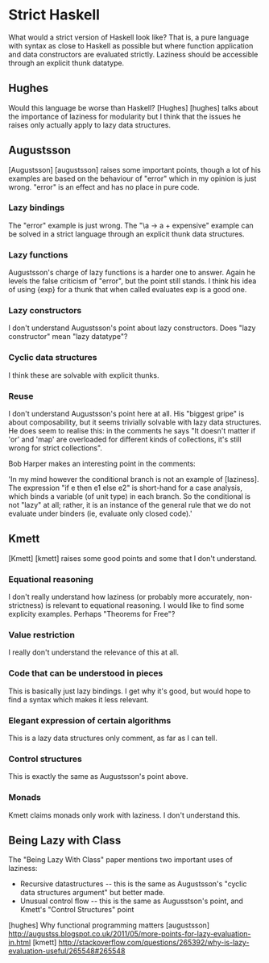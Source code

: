 # Strict Haskell

What would a strict version of Haskell look like?  That is, a pure language
with syntax as close to Haskell as possible but where function application
and data constructors are evaluated strictly.  Laziness should be accessible
through an explicit thunk datatype.

## Hughes

Would this language be worse than Haskell?  [Hughes] [hughes] talks about
the importance of laziness for modularity but I think that the issues he
raises only actually apply to lazy data structures.

## Augustsson

[Augustsson] [augustsson] raises some important points, though a lot of his
examples are based on the behaviour of "error" which in my opinion is
just wrong.  "error" is an effect and has no place in pure code.

### Lazy bindings

The "error" example is just wrong.  The "\a -> a + expensive" example can be
solved in a strict language through an explicit thunk data structures.

### Lazy functions

Augustsson's charge of lazy functions is a harder one to answer.  Again he
levels the false criticism of "error", but the point still stands.  I think
his idea of using {exp} for a thunk that when called evaluates exp is a good
one.

### Lazy constructors

I don't understand Augustsson's point about lazy constructors.  Does "lazy
constructor" mean "lazy datatype"?

### Cyclic data structures

I think these are solvable with explicit thunks.

### Reuse

I don't understand Augustsson's point here at all.  His "biggest gripe" is
about composability, but it seems trivially solvable with lazy data
structures.  He does seem to realise this: in the comments he says "It
doesn't matter if 'or' and 'map' are overloaded for different kinds of
collections, it's still wrong for strict collections".

Bob Harper makes an interesting point in the comments:

'In my mind however the conditional branch is not an example of [laziness].
The expression "if e then e1 else e2" is short-hand for a case analysis,
which binds a variable (of unit type) in each branch.  So the conditional is
not "lazy" at all; rather, it is an instance of the general rule that we do
not evaluate under binders (ie, evaluate only closed code).'

## Kmett

[Kmett] [kmett] raises some good points and some that I don't understand.

### Equational reasoning

I don't really understand how laziness (or probably more accurately,
non-strictness) is relevant to equational reasoning.  I would like to find
some explicity examples.  Perhaps "Theorems for Free"?

### Value restriction

I really don't understand the relevance of this at all.

### Code that can be understood in pieces

This is basically just lazy bindings.  I get why it's good, but would hope
to find a syntax which makes it less relevant.

### Elegant expression of certain algorithms

This is a lazy data structures only comment, as far as I can tell.

### Control structures

This is exactly the same as Augustsson's point above.

### Monads

Kmett claims monads only work with laziness.  I don't understand this.

## Being Lazy with Class

The "Being Lazy With Class" paper mentions two important uses of laziness:

* Recursive datastructures -- this is the same as Augustsson's "cyclic data
  structures argument" but better made.
* Unusual control flow -- this is the same as Augusstson's point, and
  Kmett's "Control Structures" point

[hughes] Why functional programming matters
[augustsson] http://augustss.blogspot.co.uk/2011/05/more-points-for-lazy-evaluation-in.html
[kmett] http://stackoverflow.com/questions/265392/why-is-lazy-evaluation-useful/265548#265548
